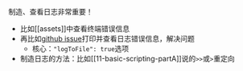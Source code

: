 制造、查看日志非常重要！
- 比如[[assets]]中查看终端错误信息
- 再比如[github issue](https://github.com/microsoft/debugpy/issues/102)打印并查看日志错误信息，解决问题
  - 核心：`"logToFile": true`选项
- 制造日志的方法：比如[[11-basic-scripting-partA]]说的`>>`或`>`重定向